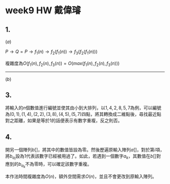 # week9 HW 戴偉璿

$\text{1.}$
---

$(a)$

$P\rightarrow Q = P\rightarrow f_1(n)\rightarrow f_2(f_1(n))\rightarrow f_3(f_2(f_1(n)))$

複雜度為$O(f_1(n),f_2(n),f_3(n))=O(max(f_1(n),f_2(n),f_3(n)))$

---

$(b)$

$\text{3.}$
---

將輸入的$n$個數值進行編號並使其由小到大排列，以$1,4,2,8,5,7$為例，可以編號為$(0,1),(1,4),(2,2),(3,8),(4,5),(5,7)$四點，將其轉換成二維點後，尋找最近點對之距離，如果是等於$1$的話便表示有數字重複，反之則否。

$\text{4.}$
---

開另一個陣列$b[]$，將其中的數值皆設為零。然後歷遍原輸入陣列$a[]$，對於第$i$項，將$b_{a_i}$設為$1$代表該數字已經被用過了。如此，若遇到一個數字$a_k$，其數值在$b[]$對應到的$b_{a_k}$不為零時，可以確定該數字重複。

本作法時間複雜度為$O(n)$，額外空間需求$O(n)$，並且不會更改到原輸入陣列。
